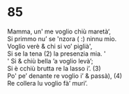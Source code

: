 # 85
  
Mamma, un' me voglio chiù maretà‘,  
Si primmo nu’ se 'nzora ( :) ninnu mio.  
Voglio verè & chi si vo’ piglià',  
Si se la tena (2) la presenzia mia. '  
' Si & chiù bella ’a voglio levà’;  
Si è cchiù brutta re la lasso i’. (3)  
Po' pe’ denante re voglio i’ & passà), (4)  
Re collera lu voglio fà’ muri’.  
  

